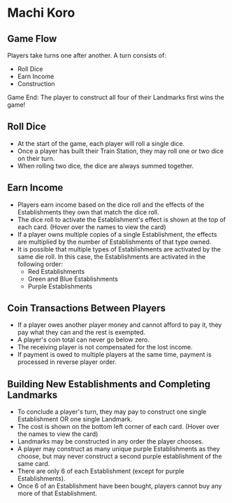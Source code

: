 # Machi Koro

## Game Flow
Players take turns one after another. A turn consists of:

- Roll Dice
- Earn Income
- Construction

Game End: The player to construct all four of their Landmarks first wins the game!

## Roll Dice

- At the start of the game, each player will roll a single dice. 
- Once a player has built their Train Station, they may roll one or two dice on their turn. 
- When rolling two dice, the dice are always summed together. 

## Earn Income

- Players earn income based on the dice roll and the effects of the Establishments they own that match the dice roll. 
- The dice roll to activate the Establishment's effect is shown at the top of each card. (Hover over the names to view the card) 
- If a player owns multiple copies of a single Establishment, the effects are multiplied by the number of Establishments of that type owned. 
- It is possible that multiple types of Establishments are activated by the same die roll. In this case, the Establishments are activated in the following order: 
    - Red Establishments
    - Green and Blue Establishments
    - Purple Establishments

## Coin Transactions Between Players

- If a player owes another player money and cannot afford to pay it, they pay what they can and the rest is exempted. 
- A player's coin total can never go below zero. 
- The receiving player is not compensated for the lost income. 
- If payment is owed to multiple players at the same time, payment is processed in reverse player order. 

## Building New Establishments and Completing Landmarks

- To conclude a player's turn, they may pay to construct one single Establishment OR one single Landmark. 
- The cost is shown on the bottom left corner of each card. (Hover over the names to view the card) 
- Landmarks may be constructed in any order the player chooses. 
- A player may construct as many unique purple Establishments as they choose, but may never construct a second purple establishment of the same card. 
- There are only 6 of each Establishment (except for purple Establishments). 
- Once 6 of an Establishment have been bought, players cannot buy any more of that Establishment. 